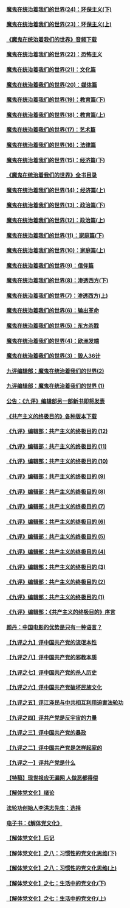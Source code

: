 #### [魔鬼在统治着我们的世界(24)：环保主义(下)](../pages/nsc422/n10695307.md?t=10050932) 

#### [魔鬼在统治着我们的世界(23)：环保主义(上)](../pages/nsc422/n10688613.md?t=10050932) 

#### [《魔鬼在统治着我们的世界》音频下载](../pages/nsc422/n10635553.md?t=10050932) 

#### [魔鬼在统治着我们的世界(22)：恐怖主义](../pages/nsc422/n10614727.md?t=10050932) 

#### [魔鬼在统治着我们的世界(21)：文化篇](../pages/nsc422/n10597706.md?t=10050932) 

#### [魔鬼在统治着我们的世界(20)：媒体篇](../pages/nsc422/n10586579.md?t=10050932) 

#### [魔鬼在统治着我们的世界(19)：教育篇(下)](../pages/nsc422/n10564808.md?t=10050932) 

#### [魔鬼在统治着我们的世界(18)：教育篇(上)](../pages/nsc422/n10526970.md?t=10050932) 

#### [魔鬼在统治着我们的世界(17)：艺术篇](../pages/nsc422/n10499093.md?t=10050932) 

#### [魔鬼在统治着我们的世界(16)：法律篇](../pages/nsc422/n10485969.md?t=10050932) 

#### [魔鬼在统治着我们的世界(15)：经济篇(下)](../pages/nsc422/n10469975.md?t=10050932) 

#### [《魔鬼在统治着我们的世界》全书目录](../pages/nsc422/n10464261.md?t=10050932) 

#### [魔鬼在统治着我们的世界(14)：经济篇(上)](../pages/nsc422/n10457370.md?t=10050932) 

#### [魔鬼在统治着我们的世界(13)：政治篇(下)](../pages/nsc422/n10448270.md?t=10050932) 

#### [魔鬼在统治着我们的世界(12)：政治篇(上)](../pages/nsc422/n10444576.md?t=10050932) 

#### [魔鬼在统治着我们的世界(11)：家庭篇(下)](../pages/nsc422/n10440961.md?t=10050932) 

#### [魔鬼在统治着我们的世界(10)：家庭篇(上)](../pages/nsc422/n10435448.md?t=10050932) 

#### [魔鬼在统治着我们的世界(9)：信仰篇](../pages/nsc422/n10432159.md?t=10050932) 

#### [魔鬼在统治着我们的世界(8)：渗透西方(下)](../pages/nsc422/n10429603.md?t=10050932) 

#### [魔鬼在统治着我们的世界(7)：渗透西方(上)](../pages/nsc422/n10426013.md?t=10050932) 

#### [魔鬼在统治着我们的世界(6)：输出革命](../pages/nsc422/n10421536.md?t=10050932) 

#### [魔鬼在统治着我们的世界(5)：东方杀戮](../pages/nsc422/n10417707.md?t=10050932) 

#### [魔鬼在统治着我们的世界(4)：欧洲发端](../pages/nsc422/n10414890.md?t=10050932) 

#### [魔鬼在统治着我们的世界(3)：毁人36计](../pages/nsc422/n10411583.md?t=10050932) 

#### [九评编辑部：魔鬼在统治着我们的世界(2)](../pages/nsc422/n10410036.md?t=10050932) 

#### [九评编辑部：魔鬼在统治着我们的世界 (1)](../pages/nsc422/n10406825.md?t=10050932) 

#### [公告：《九评》编辑部另一部新书即将发表](../pages/nsc422/n10405104.md?t=10050932) 

#### [《共产主义的终极目的》各种版本下载](../pages/nsc422/n10022138.md?t=10050932) 

#### [《九评》编辑部：共产主义的终极目的 (12)](../pages/nsc422/n9933272.md?t=10050932) 

#### [《九评》编辑部：共产主义的终极目的 (11)](../pages/nsc422/n9924973.md?t=10050932) 

#### [《九评》编辑部：共产主义的终极目的 (10)](../pages/nsc422/n9920883.md?t=10050932) 

#### [《九评》编辑部：共产主义的终极目的 (9)](../pages/nsc422/n9916363.md?t=10050932) 

#### [《九评》编辑部：共产主义的终极目的 (8)](../pages/nsc422/n9912488.md?t=10050932) 

#### [《九评》编辑部：共产主义的终极目的 (7)](../pages/nsc422/n9901176.md?t=10050932) 

#### [《九评》编辑部：共产主义的终极目的 (6)](../pages/nsc422/n9899359.md?t=10050932) 

#### [《九评》编辑部：共产主义的终极目的 (5)](../pages/nsc422/n9893174.md?t=10050932) 

#### [《九评》编辑部：共产主义的终极目的 (4)](../pages/nsc422/n9891246.md?t=10050932) 

#### [《九评》编辑部：共产主义的终极目的 (3)](../pages/nsc422/n9879879.md?t=10050932) 

#### [《九评》编辑部：共产主义的终极目的 (2)](../pages/nsc422/n9876205.md?t=10050932) 

#### [《九评》编辑部：共产主义的终极目的 (1)](../pages/nsc422/n9865857.md?t=10050932) 

#### [《九评》编辑部：《共产主义的终极目的》序言](../pages/nsc422/n9862666.md?t=10050932) 

#### [颜丹：中国电影的优势是只有一种语言？](../pages/nsc422/n9583062.md?t=10050932) 

#### [【九评之九】评中国共产党的流氓本性](../pages/nsc422/n737542.md?t=10050932) 

#### [【九评之八】评中国共产党的邪教本质](../pages/nsc422/n735942.md?t=10050932) 

#### [【九评之七】评中国共产党的杀人历史](../pages/nsc422/n733806.md?t=10050932) 

#### [【九评之六】评中国共产党破坏民族文化](../pages/nsc422/n731667.md?t=10050932) 

#### [【九评之五】评江泽民与中共相互利用迫害法轮功](../pages/nsc422/n730058.md?t=10050932) 

#### [【九评之四】评共产党是反宇宙的力量](../pages/nsc422/n727814.md?t=10050932) 

#### [【九评之三】评中国共产党的暴政](../pages/nsc422/n725597.md?t=10050932) 

#### [【九评之二】评中国共产党是怎样起家的](../pages/nsc422/n723946.md?t=10050932) 

#### [【九评之一】评共产党是什么](../pages/nsc422/n722529.md?t=10050932) 

#### [【特稿】现世报应无漏网 人做恶都得偿](../pages/nsc422/n4215167.md?t=10050932) 

#### [【解体党文化】绪论](../pages/nsc422/n1449356.md?t=10050932) 

#### [法轮功创始人李洪志先生：选择](../pages/nsc422/n3580738.md?t=10050932) 

#### [电子书：《解体党文化》](../pages/nsc422/n1573484.md?t=10050932) 

#### [【解体党文化】后记](../pages/nsc422/n1531999.md?t=10050932) 

#### [【解体党文化】之八：习惯性的党文化思维(下)](../pages/nsc422/n1526477.md?t=10050932) 

#### [【解体党文化】之八：习惯性的党文化思维(上)](../pages/nsc422/n1520631.md?t=10050932) 

#### [【解体党文化】之七：生活中的党文化(下)](../pages/nsc422/n1513446.md?t=10050932) 

#### [【解体党文化】之七：生活中的党文化(上)](../pages/nsc422/n1509358.md?t=10050932) 

